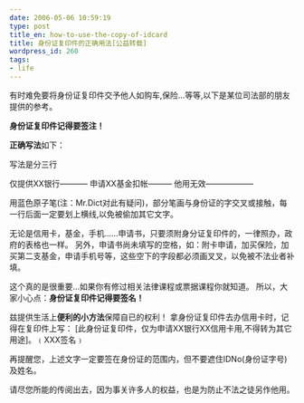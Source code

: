 ```yaml
---
date: 2006-05-06 10:59:19
type: post
title_en: how-to-use-the-copy-of-idcard
title: 身份证复印件的正确用法[公益转载]
wordpress_id: 260
tags:
- life
---
```


有时难免要将身份证复印件交予他人如购车,保险…等等,以下是某位司法部的朋友提供的参考。

**身份证复印件记得要签注！**

**正确写法**如下：

写法是分三行

仅提供XX银行———–
申请XX基金扣帐———
他用无效——————

用蓝色原子笔(注：Mr.Dict对此有疑问)，部分笔画与身份证的字交叉或接触，每一行后面一定要划上横线,以免被偷加其它文字。

无论是信用卡，基金，手机……申请书，只要须附身分证复印件的，一律照办，政府的表格也一样。
另外，申请书尚未填写的空格，如：附卡申请，加买保险，加买第二支基金，申请手机号等，这些空下的字段都必须画叉叉，以免被不法业者补填。

这个真的是很重要…如果你有修过相关法律课程或票据课程你就知道。
所以，大家小心点：**身份证复印件记得要签名！**

兹提供生活上**便利的小方法**保障自已的权利！
拿身份证复印件去办信用卡时，记得在复印件上写：
[此身份证复印件，仅为申请XX银行XX信用卡用,不得转为其它用途]。﹙XXX签名﹚

再提醒您，上述文字一定要签在身份证的范围内，但不要遮住IDNo(身份证字号)及姓名。

请尽您所能的传阅出去，因为事关许多人的权益，也是为防止不法之徒另作他用。
